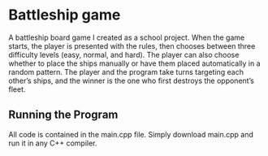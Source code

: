 # Battleship game

A battleship board game I created as a school project. When the game starts, the player is presented with the rules, then chooses between three difficulty levels (easy, normal, and hard). The player can also choose whether to place the ships manually or have them placed automatically in a random pattern. The player and the program take turns targeting each other’s ships, and the winner is the one who first destroys the opponent’s fleet.

## Running the Program

All code is contained in the main.cpp file. Simply download main.cpp and run it in any C++ compiler.
